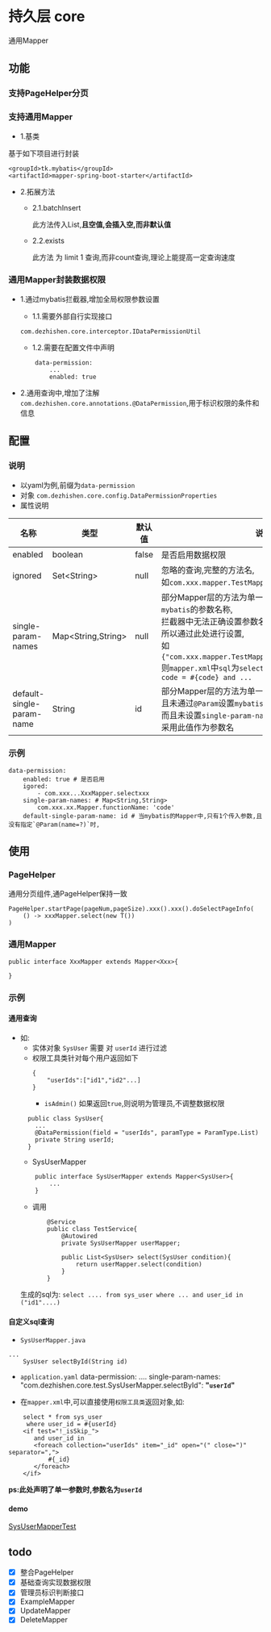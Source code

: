 # 持久层 core

通用Mapper


## 功能
### 支持PageHelper分页
### 支持通用Mapper
* 1.基类

基于如下项目进行封装
```
<groupId>tk.mybatis</groupId>
<artifactId>mapper-spring-boot-starter</artifactId>
```
* 2.拓展方法
    * 2.1.batchInsert
    
        此方法传入List<T>,**且空值,会插入空,而非默认值**
    * 2.2.exists
        
        此方法 为 limit 1 查询,而非count查询,理论上能提高一定查询速度
### 通用Mapper封装数据权限
* 1.通过mybatis拦截器,增加全局权限参数设置
    * 1.1.需要外部自行实现接口 
    
    `com.dezhishen.core.interceptor.IDataPermissionUtil`
    * 1.2.需要在配置文件中声明 
    ```
        data-permission:
            ...
            enabled: true
    ```
* 2.通用查询中,增加了注解`com.dezhishen.core.annotations.@DataPermission`,用于标识权限的条件和信息
## 配置
### 说明
* 以yaml为例,前缀为`data-permission`
* 对象 `com.dezhishen.core.config.DataPermissionProperties`
* 属性说明

名称|类型|默认值|说明
-|-|-|-
enabled|boolean|false|是否启用数据权限
ignored|Set\<String\>|null|忽略的查询,完整的方法名,<br>如`com.xxx.mapper.TestMapper.selectPublic`
single-param-names|Map\<String,String\>|null|部分Mapper层的方法为单一参数,且未通过`@Param`设置`mybatis`的参数名称,<br>拦截器中无法正确设置参数名称,<br>所以通过此处进行设置,<br>如`{"com.xxx.mapper.TestMapper.selectByCode":"code"}`,<br>则`mapper.xml`中`sql`为`select ... from table where code = #{code} and ...`
default-single-param-name|String|id|部分Mapper层的方法为单一参数,<br>且未通过`@Param`设置`mybatis`的参数名称,<br>而且未设置`single-param-names`时,<br>采用此值作为参数名

### 示例
```
data-permission:
    enabled: true # 是否启用
    igored:
        - com.xxx...XxxMapper.selectxxx
    single-param-names: # Map<String,String>
        com.xxx.xx.Mapper.functionName: 'code'
    default-single-param-name: id # 当mybatis的Mapper中,只有1个传入参数,且没有指定`@Param(name=?)`时,
```

## 使用
### PageHelper
通用分页组件,通PageHelper保持一致

```
PageHelper.startPage(pageNum,pageSize).xxx().xxx().doSelectPageInfo(
    () -> xxxMapper.select(new T())
)
```

### 通用Mapper
```
public interface XxxMapper extends Mapper<Xxx>{
    
} 
```
### 示例
#### 通用查询
* 如:
    * 实体对象 `SysUser` 需要 对 `userId` 进行过滤
    * 权限工具类针对每个用户返回如下
        ```
        {
            "userIds":["id1","id2"...]
        }
        ```
        * `isAdmin()` 如果返回`true`,则说明为管理员,不调整数据权限  
    ```
      public class SysUser{
        ...
        @DataPermission(field = "userIds", paramType = ParamType.List)
        private String userId;
      }
    ```
    * SysUserMapper
    ```
        public interface SysUserMapper extends Mapper<SysUser>{
            ...
        }
    ```
    * 调用
        ```
            @Service
            public class TestService{
                @Autowired
                private SysUserMapper userMapper;
      
                public List<SysUser> select(SysUser condition){
                    return userMapper.select(condition)
                }
            }
        ```
    生成的sql为:
        ```
            select .... from sys_user where ... and user_id in ("id1"....)
        ```
#### 自定义sql查询
* `SysUserMapper.java`
```
...
    SysUser selectById(String id)
```
* `application.yaml`
data-permission:
  ....
  single-param-names:
    "com.dezhishen.core.test.SysUserMapper.selectById": **"`userId`"**

* 在`mapper.xml`中,可以直接使用`权限工具类`返回对象,如:
```
    select * from sys_user 
     where user_id = #{userId} 
    <if test="!_isSkip_">
       and user_id in 
       <foreach collection="userIds" item="_id" open="(" close=")" separator=",">
           #{_id}
       </foreach>
    </if>
```
**ps:此处声明了单一参数时,参数名为`userId`**
####
#### demo
[SysUserMapperTest](.src/test/java/cn/dezhishen/core/test/SysUserMapperTest.java)

## todo
- [x] 整合PageHelper
- [x] 基础查询实现数据权限
- [x] 管理员标识判断接口
- [x] ExampleMapper
- [x] UpdateMapper
- [x] DeleteMapper
